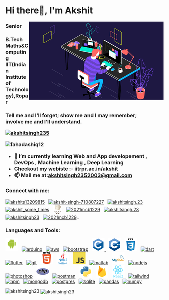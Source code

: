 <body class="bg-white"> 
<h1 align="left">Hi there👋, I'm Akshit</h1>
<img align="right" height=250 width="" src="./homeanimation.gif" >
<!-- <h3 align="left">I'm Akshit</h3> -->
<h3 align="left">Senior </h3> 
<h3 align="left">B.Tech Maths&Computing IIT(Indian Institute of Technology),Ropar </h3> 
<h3 align="left">Tell me and I’ll forget; show me and I may remember; <br>
involve me and I’ll understand.
<!-- <p align="center">
    <img src="https://cdn.dribbble.com/users/2716456/screenshots/15637256/media/7428659/coding.png" class="" alt="Coding Image"/>
</p> -->


<p align="left"> 
 <a href="https://www.linkedin.com/in/akshitsingh235/" target="blank"><img src="https://img.shields.io/twitter/follow/akshits13209815?logo=linkedin&style=for-the-badge" alt="akshitsingh235" />
</a> </p>
<p align="left"> <img src="https://komarev.com/ghpvc/?username=fahadashiq12&label=Profile%20views&color=0e75b6&style=flat" alt="fahadashiq12" /> </p>

- 🌱 I’m currently learning **Web and App developement , DevOps , Machine Learning , Deep Learning**
- Checkout my webiste :- iitrpr.ac.in/akshit
- 📫 Mail me at:**akshitsingh2352003@gmail.com**

<h3 align="left">Connect with me: </h3>
<p align="left">

 <a href="https://twitter.com/akshits13209815" target="blank"><img align="center" src="https://raw.githubusercontent.com/rahuldkjain/github-profile-readme-generator/master/src/images/icons/Social/twitter.svg" alt="akshits13209815" height="40" width="30" /></a> &nbsp;
 <a href="https://linkedin.com/in/akshit-singh-710807227" target="blank"><img align="center" src="https://raw.githubusercontent.com/rahuldkjain/github-profile-readme-generator/master/src/images/icons/Social/linked-in-alt.svg" alt="akshit-singh-710807227" height="40" width="30" /></a> &nbsp;
<a href="https://fb.com/akshitsingh.23" target="blank"><img align="center" src="https://raw.githubusercontent.com/rahuldkjain/github-profile-readme-generator/master/src/images/icons/Social/facebook.svg" alt="akshitsingh.23" height="40" width="30" /></a> &nbsp;
<a href="https://instagram.com/akshit_some_times" target="blank"><img align="center" src="https://raw.githubusercontent.com/rahuldkjain/github-profile-readme-generator/master/src/images/icons/Social/instagram.svg" alt="akshit_some_times" height="40" width="30" /></a> &nbsp;
 <a href="https://www.codechef.com/users/mythbuster001" target="blank"><img align="center" src="./codechef.png" alt="mythbuster001" height="30" width="30" /></a> &nbsp;
<a href="https://www.hackerrank.com/2021mcb1229" target="blank"><img align="center" src="https://raw.githubusercontent.com/rahuldkjain/github-profile-readme-generator/master/src/images/icons/Social/hackerrank.svg" alt="2021mcb1229" height="40" width="60" /></a> &nbsp;
<a href="https://codeforces.com/profile/akshitsingh.23" target="blank"><img align="center" src="https://raw.githubusercontent.com/rahuldkjain/github-profile-readme-generator/master/src/images/icons/Social/codeforces.svg" alt="akshitsingh.23" height="40" width="40" /></a> &nbsp;
<a href="https://www.leetcode.com/akshitsingh23" target="blank"><img align="center" src="https://raw.githubusercontent.com/rahuldkjain/github-profile-readme-generator/master/src/images/icons/Social/leet-code.svg" alt="akshitsingh23" height="30" width="30" /></a> &nbsp;
<a href="https://auth.geeksforgeeks.org/user/2021mcb1229" target="blank"><img align="center" src="https://raw.githubusercontent.com/rahuldkjain/github-profile-readme-generator/master/src/images/icons/Social/geeks-for-geeks.svg" alt="2021mcb1229" height="40" width="50" /> &nbsp;
</a>
</p>

<h3 align="left">Languages and Tools:</h3>
<p align="left"><a href="https://developer.android.com" target="_blank" rel="noreferrer"> <img src="https://raw.githubusercontent.com/devicons/devicon/master/icons/android/android-original-wordmark.svg" alt="android" width="40" height="40"/></a> &nbsp;
<a href="https://www.arduino.cc/" target="_blank" rel="noreferrer"> <img src="https://cdn.worldvectorlogo.com/logos/arduino-1.svg" alt="arduino" width="40" height="40"/></a> &nbsp;
 <a href="https://aws.amazon.com" target="_blank" rel="noreferrer"> <img src="https://yt3.googleusercontent.com/HRJKaJg70sqBrCNh7Tf2RSjXTb_5hCUn7Hht7mxUJMg77EWkihh55JklD-KhwAMhwY31ox5O=s160-c-k-c0x00ffffff-no-rj" alt="aws" width="40" height="40"/></a> &nbsp;
 <a href="https://getbootstrap.com" target="_blank" rel="noreferrer"> <img src="https://cdn.iconscout.com/icon/free/png-512/free-bootstrap-6-1175203.png?f=webp&w=256" alt="bootstrap" width="40" height="40"/></a> &nbsp;
 <a href="https://www.cprogramming.com/" target="_blank" rel="noreferrer"> <img src="https://raw.githubusercontent.com/devicons/devicon/master/icons/c/c-original.svg" alt="c" width="40" height="40"/> </a> &nbsp;
 <a href="https://www.w3schools.com/cpp/" target="_blank" rel="noreferrer"> <img src="https://raw.githubusercontent.com/devicons/devicon/master/icons/cplusplus/cplusplus-original.svg" alt="cplusplus" width="40" height="40"/></a>  &nbsp;
 <a href="https://www.w3schools.com/css/" target="_blank" rel="noreferrer"> <img src="https://raw.githubusercontent.com/devicons/devicon/master/icons/css3/css3-original-wordmark.svg" alt="css3" width="40" height="40"/></a> &nbsp;
 <a href="https://dart.dev" target="_blank" rel="noreferrer"> <img src="https://www.vectorlogo.zone/logos/dartlang/dartlang-icon.svg" alt="dart" width="40" height="40"/></a> &nbsp;
 <a href="https://flutter.dev" target="_blank" rel="noreferrer"> <img src="https://www.vectorlogo.zone/logos/flutterio/flutterio-icon.svg" alt="flutter" width="40" height="40"/></a> &nbsp;
 <a href="https://git-scm.com/" target="_blank" rel="noreferrer"> <img src="https://www.vectorlogo.zone/logos/git-scm/git-scm-icon.svg" alt="git" width="40" height="40"/></a> &nbsp;
 <a href="https://www.w3.org/html/" target="_blank" rel="noreferrer"> <img src="https://raw.githubusercontent.com/devicons/devicon/master/icons/html5/html5-original-wordmark.svg" alt="html5" width="40" height="40"/></a> &nbsp;
 <a href="https://www.java.com" target="_blank" rel="noreferrer"> <img src="https://raw.githubusercontent.com/devicons/devicon/master/icons/java/java-original.svg" alt="java" width="40" height="40"/></a> &nbsp;
 <a href="https://developer.mozilla.org/en-US/docs/Web/JavaScript" target="_blank" rel="noreferrer"> <img src="https://raw.githubusercontent.com/devicons/devicon/master/icons/javascript/javascript-original.svg" alt="javascript" width="40" height="40"/></a> &nbsp;
 <a href="https://www.mathworks.com/" target="_blank" rel="noreferrer"> <img src="https://upload.wikimedia.org/wikipedia/commons/2/21/Matlab_Logo.png" alt="matlab" width="40" height="40"/></a> &nbsp;
 <a href="https://www.mysql.com/" target="_blank" rel="noreferrer"> <img src="https://raw.githubusercontent.com/devicons/devicon/master/icons/mysql/mysql-original-wordmark.svg" alt="mysql" width="40" height="40"/></a> &nbsp;
 <a href="https:/nodejs.org" target="_blank" rel="noreferrer"> <img src="https://upload.wikimedia.org/wikipedia/commons/d/d9/Node.js_logo.svg" alt="nodejs" width="40" height="40"/></a> &nbsp;
 <a href="https://www.photoshop.com/en" target="_blank" rel="noreferrer"> <img src="https://logos-world.net/wp-content/uploads/2020/11/Adobe-Photoshop-Logo.png" alt="photoshop" width="70" height="40"/></a> &nbsp;
 <a href="https://www.php.net" target="_blank" rel="noreferrer"> <img src="https://raw.githubusercontent.com/devicons/devicon/master/icons/php/php-original.svg" alt="php" width="40" height="40"/></a> &nbsp;
 <a href="https://postman.com" target="_blank" rel="noreferrer"> <img src="https://www.vectorlogo.zone/logos/getpostman/getpostman-icon.svg" alt="postman" width="40" height="40"/></a> &nbsp;
 <a href="https://www.python.org" target="_blank" rel="noreferrer"> <img src="https://raw.githubusercontent.com/devicons/devicon/master/icons/python/python-original.svg" alt="python" width="40" height="40"/></a> &nbsp;
<a href="https://firebase.google.com/" target="_blank" rel="noreferrer"> <img src="https://raw.githubusercontent.com/github/explore/80688e429a7d4ef2fca1e82350fe8e3517d3494d/topics/firebase/firebase.png" alt="python" width="40" height="40"/></a> &nbsp;
 <a href="https://reactjs.org/" target="_blank" rel="noreferrer"> <img src="https://raw.githubusercontent.com/devicons/devicon/master/icons/react/react-original-wordmark.svg" alt="react" width="40" height="40"/></a> &nbsp;
 <a href="https://tailwindcss.com/" target="_blank" rel="noreferrer"> <img src="https://www.vectorlogo.zone/logos/tailwindcss/tailwindcss-icon.svg" alt="tailwind" width="40" height="40"/></a> &nbsp;
<a href="https://www.npmjs.com/" target="_blank" rel="noreferrer"><img src="https://img.shields.io/badge/NPM-%23000000.svg?style=for-the-badge&logo=npm&logoColor=white" alt="npm" width="80" height="33"/></a> &nbsp;
<a href="https://www.mongodb.com/" target="_blank" rel="noreferrer"><img src="https://img.shields.io/badge/MongoDB-%234ea94b.svg?style=for-the-badge&logo=mongodb&logoColor=white" alt="mongodb" width="80" height="33"/></a> &nbsp;
<a href="https://www.postgresql.org/" target="_blank" rel="noreferrer"><img src="https://img.shields.io/badge/Postgres-%23316192.svg?style=for-the-badge&logo=postgresql&logoColor=white" alt="postgres" width="80" height="33"/></a> &nbsp;
<a href="https://www.sqlite.org/" target="_blank" rel="noreferrer"><img src="https://img.shields.io/badge/SQLite-%2307405e.svg?style=for-the-badge&logo=sqlite&logoColor=white" alt="sqlite" width="80" height="33"/></a> &nbsp;
<a href="https://pandas.pydata.org/" target="_blank" rel="noreferrer"><img src="https://img.shields.io/badge/Pandas-%23150458.svg?style=for-the-badge&logo=pandas&logoColor=white" alt="pandas" width="80" height="33"/></a> &nbsp;
<a href="https://numpy.org/" target="_blank" rel="noreferrer"><img src="https://img.shields.io/badge/NumPy-%23013243.svg?style=for-the-badge&logo=numpy&logoColor=white" alt="numpy" width="80" height="33"/></a> &nbsp; 
</p>


<p><img align="left" src="https://github-readme-stats.vercel.app/api/top-langs?username=akshitsingh23&show_icons=true&locale=en&layout=compact" alt="akshitsingh23" /></p>
<p>&nbsp;<img align="center" src="https://github-readme-stats.vercel.app/api?username=akshitsingh23&show_icons=true&locale=en" alt="akshitsingh23" /></p>
    

</body>
